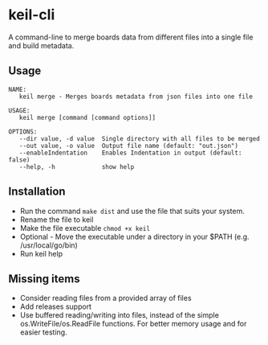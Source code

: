# keil-cli

A command-line to merge boards data from different files into a single file and build metadata.

## Usage
```
NAME:
   keil merge - Merges boards metadata from json files into one file

USAGE:
   keil merge [command [command options]]

OPTIONS:
   --dir value, -d value  Single directory with all files to be merged
   --out value, -o value  Output file name (default: "out.json")
   --enableIndentation    Enables Indentation in output (default: false)
   --help, -h             show help    
```

## Installation

* Run the command `make dist` and use the file that suits your system.
* Rename the file to keil
* Make the file executable `chmod +x keil`
* Optional - Move the executable under a directory in your $PATH (e.g. /usr/local/go/bin)
* Run keil help

## Missing items

* Consider reading files from a provided array of files
* Add releases support
* Use buffered reading/writing into files, instead of the simple os.WriteFile/os.ReadFile functions. For better memory usage and for easier testing.
